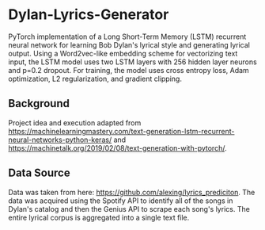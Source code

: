 # Dylan-Lyrics-Generator
PyTorch implementation of a Long Short-Term Memory (LSTM) recurrent neural network for learning Bob Dylan's lyrical style and generating lyrical output. Using a Word2vec-like embedding scheme for vectorizing text input, the LSTM model uses two LSTM layers with 256 hidden layer neurons and p=0.2 dropout. For training, the model uses cross entropy loss, Adam optimization, L2 regularization, and gradient clipping.


## Background
Project idea and execution adapted from https://machinelearningmastery.com/text-generation-lstm-recurrent-neural-networks-python-keras/ and https://machinetalk.org/2019/02/08/text-generation-with-pytorch/.


## Data Source
Data was taken from here: https://github.com/alexing/lyrics_prediciton. The data was acquired using the Spotify API to identify all of the songs in Dylan's catalog and then the Genius API to scrape each song's lyrics.  The entire lyrical corpus is aggregated into a single text file.
